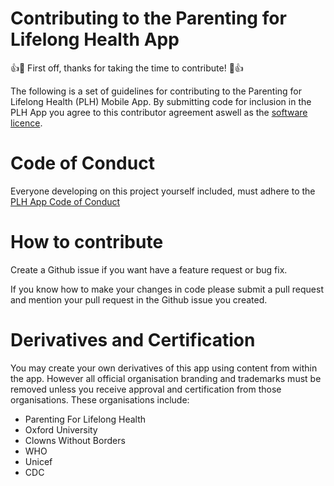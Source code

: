 # Contributing to the Parenting for Lifelong Health App
👍🎉 First off, thanks for taking the time to contribute! 🎉👍

The following is a set of guidelines for contributing to the Parenting for Lifelong Health (PLH) Mobile App.
By submitting code for inclusion in the PLH App you agree to this contributor agreement aswell as the [software licence](./LICENCE.md).

# Code of Conduct
Everyone developing on this project yourself included, must adhere to the [PLH App Code of Conduct](./CODE_OF_CONDUCT.md)

# How to contribute
Create a Github issue if you want have a feature request or bug fix.

If you know how to make your changes in code please submit a pull request and mention your pull request in the Github issue you created.

# Derivatives and Certification
You may create your own derivatives of this app using content from within the app. However all official organisation branding and trademarks must be removed unless you receive approval and certification from those organisations. These organisations include:
- Parenting For Lifelong Health
- Oxford University
- Clowns Without Borders
- WHO
- Unicef
- CDC